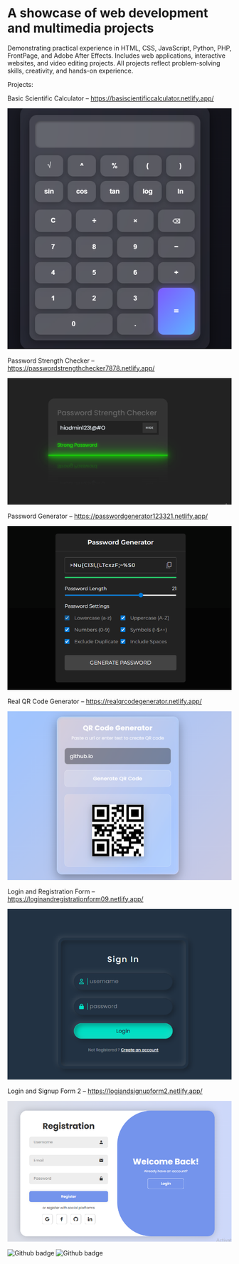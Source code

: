 # A showcase of web development and multimedia projects

Demonstrating practical experience in HTML, CSS, JavaScript, Python, PHP, FrontPage, and Adobe After Effects. Includes web applications, interactive websites, and video editing projects. All projects reflect problem-solving skills, creativity, and hands-on experience.


Projects:

Basic Scientific Calculator – https://basiscientificcalculator.netlify.app/


![imagealt](https://github.com/MohammadMobassirHoque/Web-Development-Multimedia-Projects-Showcase/blob/417ab032b10f901c998404c0db8c51089cf84972/calculator.PNG)


Password Strength Checker – https://passwordstrengthchecker7878.netlify.app/


![imagealt](https://github.com/MohammadMobassirHoque/Web-Development-Multimedia-Projects-Showcase/blob/f33301721176188f36fa620dc3dc73e8a7694558/password.PNG)


Password Generator – https://passwordgenerator123321.netlify.app/

![imagealt](https://github.com/MohammadMobassirHoque/Web-Development-Multimedia-Projects-Showcase/blob/f33301721176188f36fa620dc3dc73e8a7694558/pass%20gen.PNG)

Real QR Code Generator – https://realqrcodegenerator.netlify.app/

![imagealt](https://github.com/MohammadMobassirHoque/Web-Development-Multimedia-Projects-Showcase/blob/f33301721176188f36fa620dc3dc73e8a7694558/qr.PNG)


Login and Registration Form – https://loginandregistrationform09.netlify.app/


![imagealt](https://github.com/MohammadMobassirHoque/Web-Development-Multimedia-Projects-Showcase/blob/f33301721176188f36fa620dc3dc73e8a7694558/log.PNG)


Login and Signup Form 2 – https://logiandsignupform2.netlify.app/


![imagealt](https://github.com/MohammadMobassirHoque/Web-Development-Multimedia-Projects-Showcase/blob/f33301721176188f36fa620dc3dc73e8a7694558/regis.PNG)

![Github badge](https://github.com/users/MohammadMobassirHoque/achievements/quickdraw)
![Github badge](https://github.com/users/MohammadMobassirHoque/achievements/pull-shark)
